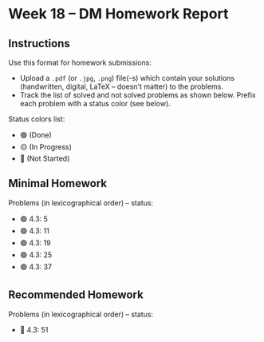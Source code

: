 # Week 18 – DM Homework Report

## Instructions

Use this format for homework submissions:

- Upload a `.pdf` (or `.jpg`, `.png`) file(-s) which contain your solutions (handwritten, digital, LaTeX – doesn't matter) to the problems.
- Track the list of solved and not solved problems as shown below. Prefix each problem with a status color (see below).

Status colors list:

- 🟢 (Done)
- 🟡 (In Progress)
- 🔴 (Not Started)

## Minimal Homework

Problems (in lexicographical order) – status:

- 🟢 4.3: 5
- 🟢 4.3: 11
- 🟢 4.3: 19
- 🟢 4.3: 25
- 🟢 4.3: 37

## Recommended Homework

Problems (in lexicographical order) – status:

- 🔴 4.3: 51
